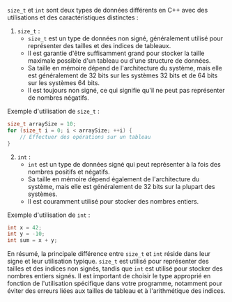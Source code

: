 `size_t` et `int` sont deux types de données différents en C++ avec des utilisations et des caractéristiques distinctes :

1. `size_t` :
    - `size_t` est un type de données non signé, généralement utilisé pour représenter des tailles et des indices de tableaux.
    - Il est garantie d'être suffisamment grand pour stocker la taille maximale possible d'un tableau ou d'une structure de données.
    - Sa taille en mémoire dépend de l'architecture du système, mais elle est généralement de 32 bits sur les systèmes 32 bits et de 64 bits sur les systèmes 64 bits.
    - Il est toujours non signé, ce qui signifie qu'il ne peut pas représenter de nombres négatifs.

Exemple d'utilisation de `size_t` :

```cpp
size_t arraySize = 10;
for (size_t i = 0; i < arraySize; ++i) {
    // Effectuer des opérations sur un tableau
}
```

2. `int` :
    - `int` est un type de données signé qui peut représenter à la fois des nombres positifs et négatifs.
    - Sa taille en mémoire dépend également de l'architecture du système, mais elle est généralement de 32 bits sur la plupart des systèmes.
    - Il est couramment utilisé pour stocker des nombres entiers.

Exemple d'utilisation de `int` :

```cpp
int x = 42;
int y = -10;
int sum = x + y;
```

En résumé, la principale différence entre `size_t` et `int` réside dans leur signe et leur utilisation typique. `size_t` est utilisé pour représenter des tailles et des indices non signés, tandis que `int` est utilisé pour stocker des nombres entiers signés. Il est important de choisir le type approprié en fonction de l'utilisation spécifique dans votre programme, notamment pour éviter des erreurs liées aux tailles de tableau et à l'arithmétique des indices.
